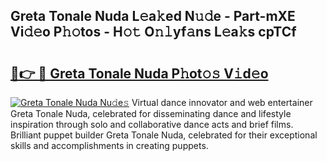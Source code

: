 ## Greta Tonale Nuda L𝚎a𝚔ed N𝚞𝚍e - Part-mXE Vi𝚍𝚎o P𝚑𝚘tos - H𝚘𝚝 O𝚗𝚕yf𝚊ns L𝚎a𝚔s cpTCf

# <h2><a href="http://kf1cd8.oniu.top/?m=Greta+Tonale+Nuda">🔗👉 🔴 Greta Tonale Nuda P𝚑ot𝚘𝚜 V𝚒d𝚎o</a></h2>

[![Greta Tonale Nuda Nu𝚍e𝚜](https://i.imgur.com/0qMVB7G.gif)](http://kf1cd8.oniu.top/?m=Greta+Tonale+Nuda)
Virtual dance innovator and web entertainer Greta Tonale Nuda, celebrated for disseminating dance and lifestyle inspiration through solo and collaborative dance acts and brief films. Brilliant puppet builder Greta Tonale Nuda, celebrated for their exceptional skills and accomplishments in creating puppets.  
